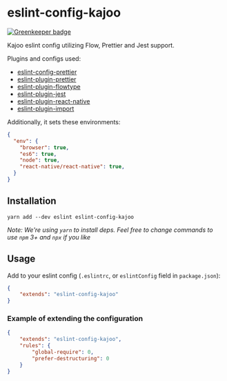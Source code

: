 # eslint-config-kajoo

[![Greenkeeper badge](https://badges.greenkeeper.io/kajoo/eslint-config-kajoo.svg)](https://greenkeeper.io/)

Kajoo eslint config utilizing Flow, Prettier and Jest support.

Plugins and configs used:
* [eslint-config-prettier](https://yarnpkg.com/en/package/eslint-config-prettier)
* [eslint-plugin-prettier](https://yarnpkg.com/en/package/eslint-plugin-prettier)
* [eslint-plugin-flowtype](https://yarnpkg.com/en/package/eslint-plugin-flowtype)
* [eslint-plugin-jest](https://yarnpkg.com/en/package/eslint-plugin-jest)
* [eslint-plugin-react-native](https://yarnpkg.com/en/package/eslint-plugin-react-native)
* [eslint-plugin-import](https://yarnpkg.com/en/package/eslint-plugin-import)

Additionally, it sets these environments:
```json
{
  "env": {
    "browser": true,
    "es6": true,
    "node": true,
    "react-native/react-native": true,
  }
}
```

## Installation

```
yarn add --dev eslint eslint-config-kajoo
```

*Note: We're using `yarn` to install deps. Feel free to change commands to use `npm` 3+ and `npx` if you like*

## Usage

Add to your eslint config (`.eslintrc`, or `eslintConfig` field in `package.json`):

```json
{
    "extends": "eslint-config-kajoo"
}
```

### Example of extending the configuration

```json
{
    "extends": "eslint-config-kajoo",
    "rules": {
        "global-require": 0,
        "prefer-destructuring": 0
    }
}
```
